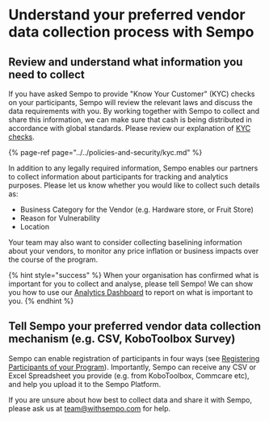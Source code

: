 # Understand your preferred vendor data collection process with Sempo

## **Review and understand what information you need to collect** 

If you have asked Sempo to provide "Know Your Customer" \(KYC\) checks on your participants, Sempo will review the relevant laws and discuss the data requirements with you. By working together with Sempo to collect and share this information, we can make sure that cash is being distributed in accordance with global standards. Please review our explanation of [KYC checks](../../policies-and-security/kyc.md). 

{% page-ref page="../../policies-and-security/kyc.md" %}

In addition to any legally required information, Sempo enables our partners to collect information about participants for tracking and analytics purposes. Please let us know whether you would like to collect such details as:

* Business Category for the Vendor \(e.g. Hardware store, or Fruit Store\) 
* Reason for Vulnerability
* Location

Your team may also want to consider collecting baselining information about your vendors, to monitor any price inflation or business impacts over the course of the program.

{% hint style="success" %}
When your organisation has confirmed what is important for you to collect and analyse, please tell Sempo! We can show you how to use our [Analytics Dashboard](../../monitoring-and-analysing-data/analysing-beneficiary-and-vendor-data.md) to report on what is important to you.
{% endhint %}

## Tell Sempo your preferred vendor data collection mechanism \(e.g.  CSV, KoboToolbox Survey\) 

Sempo can enable registration of participants in four ways \(see [Registering Participants of your Program](../how-to-register-participants.md)\). Importantly, Sempo can receive any CSV or Excel Spreadsheet you provide \(e.g. from KoboToolbox, Commcare etc\), and help you upload it to the Sempo Platform.

If you are unsure about how best to collect data and share it with Sempo, please ask us at [team@withsempo.com](mailto:team@withsempo.com) for help. 

